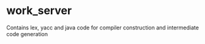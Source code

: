 # work_server
Contains lex, yacc and java code for compiler construction and intermediate code generation

